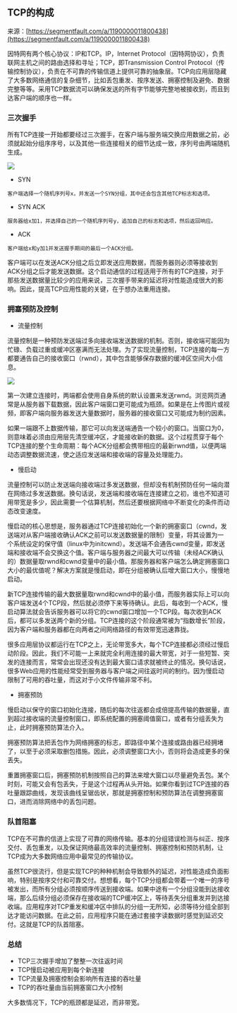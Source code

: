 ## TCP的构成

来源：[https://segmentfault.com/a/1190000011800438](https://segmentfault.com/a/1190000011800438)

因特网有两个核心协议：IP和TCP。IP，Internet Protocol（因特网协议），负责联网主机之间的路由选择和寻址；TCP，即Transmission Control Protocol（传输控制协议），负责在不可靠的传输信道上提供可靠的抽象层。TCP向应用层隐藏了大多数网络通信的复杂细节，比如丢包重发、按序发送、拥塞控制及避免、数据完整等等。采用TCP数据流可以确保发送的所有字节能够完整地被接收到，而且到达客户端的顺序也一样。
### 三次握手

所有TCP连接一开始都要经过三次握手，在客户端与服务端交换应用数据之前，必须就起始分组序序号，以及其他一些连接相关的细节达成一致，序列号由两端随机生成。

![][0]


* SYN

```
客户端选择一个随机序列号x，并发送一个SYN分组，其中还会包含其他TCP标志和选项。

```


* SYN ACK

```
服务器给x加1，并选择自己的一个随机序列号y，追加自己的标志和选项，然后返回响应。

```


* ACK

```
客户端给x和y加1并发送握手期间的最后一个ACK分组。

```


客户端可以在发送ACK分组之后立即发送应用数据，而服务器则必须等接收到ACK分组之后才能发送数据。这个启动通信的过程适用于所有的TCP连接，对于那些发送数据量比较少的应用来说，三次握手带来的延迟将对性能造成很大的影响。因此，提高TCP应用性能的关键，在于想办法重用连接。
### 拥塞预防及控制

* 流量控制

流量控制是一种预防发送端过多向接收端发送数据的机制。否则，接收端可能因为忙碌、负载过重或缓冲区塞满而无法处理。为了实现流量控制，TCP连接的每一方都要通告自己的接收窗口（rwnd），其中包含能够保存数据的缓冲区空间大小信息。

![][1]

第一次建立连接时，两端都会使用自身系统的默认设置来发送rwnd。浏览网页通常是从服务器下载数据，因此客户端窗口更可能成为瓶颈。如果是在上传图片或视频，即客户端向服务器发送大量数据时，服务器的接收窗口又可能成为制约因素。

如果一端跟不上数据传输，那它可以向发送端通告一个较小的窗口。当窗口为0，则意味着必须由应用层先清空缓冲区，才能接收新的数据。这个过程贯穿于每个TCP连接的整个生命周期：每个ACK分组都会携带相应的最新rwnd值，以便两端动态调整数据流速，使之适应发送端和接收端的容量及处理能力。

* 慢启动

流量控制可以防止发送端向接收端过多发送数据，但却没有机制预防任何一端向潜在网络过多发送数据。换句话说，发送端和接收端在连接建立之初，谁也不知道可用带宽是多少，因此需要一个估算机制，然后还要根据网络中不断变化的条件而动态改变速度。

慢启动的核心思想是，服务器通过TCP连接初始化一个新的拥塞窗口（cwnd，发送端对从客户端接收确认ACK之前可以发送数据量的限制）变量，将其设置为一个系统设定的保守值（linux中为initcwnd）。发送端不会通告cwnd变量，即发送端和接收端不会交换这个值。客户端与服务器之间最大可以传输（未经ACK确认的）数据量取rwnd和cwnd变量中的最小值。那服务器和客户端怎么确定拥塞窗口大小的最优值呢？解决方案就是慢启动，即在分组被确认后增大窗口大小，慢慢地启动。

新TCP连接传输的最大数据量取rwnd和cwnd中的最小值，而服务器实际上可以向客户端发送4个TCP段，然后就必须停下来等待确认。此后，每收到一个ACK，慢启动算法就会告诉服务器可以将它的cwnd窗口增加一个TCP段。每次收到ACK后，都可以多发送两个新的分组。TCP连接的这个阶段通常被为“指数增长”阶段，因为客户端和服务器都在向两者之间网络路径的有效带宽迅速靠拢。

很多应用层协议都运行在TCP之上，无论带宽多大，每个TCP连接都必须经过慢启动阶段。因此，我们不可能一上来就完全利用连接的最大带宽，对于一些短暂、突发的连接而言，常常会出现还没有达到最大窗口请求就被终止的情况。换句话说，很多Web应用的性能经常受到服务器与客户端之间往返时间的制约。因为慢启动限制了可用的吞吐量，而这对于小文件传输非常不利。

* 拥塞预防

慢启动以保守的窗口初始化连接，随后的每次往返都会成倍提高传输的数据量，直到超过接收端的流量控制窗口，即系统配置的拥塞阈值窗口，或者有分组丢失为止，此时拥塞预防算法介入。

拥塞预防算法把丢包作为网络拥塞的标志，即路径中某个连接或路由器已经拥堵了，以至于必须采取删包措施。因此，必须调整窗口大小，否则将会造成更多的保丢失。

重置拥塞窗口后，拥塞预防机制按照自己的算法来增大窗口以尽量避免丢包。某个时刻，可能又会有包丢失，于是这个过程再从头开始。如果你看到过TCP连接的吞吐量跟踪曲线，发现该曲线呈锯齿状，那就是拥塞控制和预防算法在调整拥塞窗口，进而消除网络中的丢包问题。
### 队首阻塞

TCP在不可靠的信道上实现了可靠的网络传输。基本的分组错误检测与纠正、按序交付、丢包重发，以及保证网络最高效率的流量控制、拥塞控制和预防机制，让TCP成为大多数网络应用中最常见的传输协议。

虽然TCP很流行，但是实现TCP的种种机制会导致额外的延迟，对性能造成负面影响，特别是按序交付和可靠交付。想想看，每个TCP分组都会带着一个唯一的序号被发出，而所有分组必须按顺序传送到接收端。如果中途有一个分组没能到达接收端，那么后续分组必须保存在接收端的TCP缓冲区上，等待丢失分组重发并到达接收端。应用程序对TCP重发和缓冲区中排队的分组一无所知，必须等待分组全部到达才能访问数据。在此之前，应用程序只能在通过套接字读数据时感觉到延迟交付。这就是TCP的队首阻塞。
### 总结


* TCP三次握手增加了整整一次往返时间
* TCP慢启动被应用到每个新连接
* TCP流量及拥塞控制会影响所有连接的吞吐量
* TCP的吞吐量由当前拥塞窗口大小控制


大多数情况下，TCP的瓶颈都是延迟，而非带宽。

[0]: ./img/bVXFZo.png
[1]: ./img/bVXFZt.png